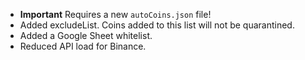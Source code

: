 * **Important** Requires a new `autoCoins.json` file!
* Added excludeList. Coins added to this list will not be quarantined.
* Added a Google Sheet whitelist.
* Reduced API load for Binance.